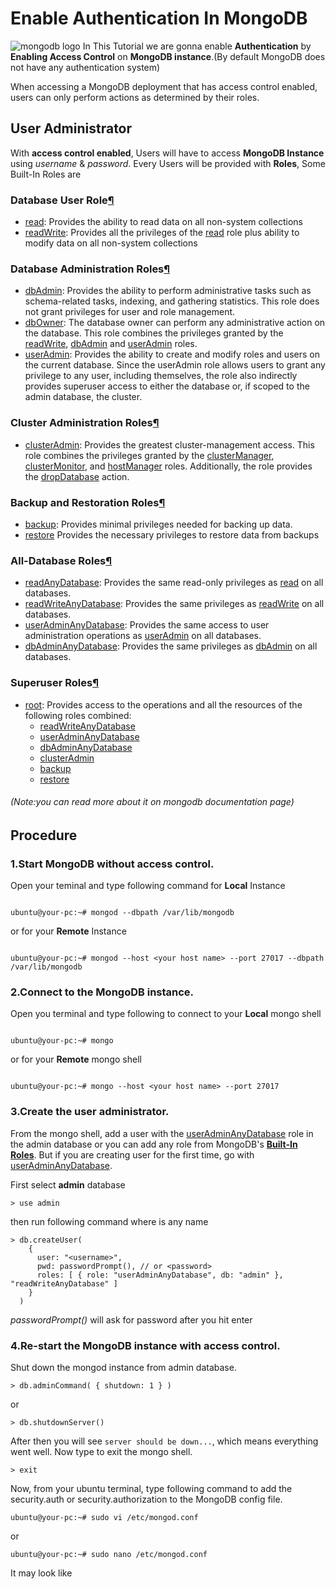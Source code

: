 # Enable Authentication In MongoDB
![mongodb logo](https://webassets.mongodb.com/_com_assets/cms/mongodb_logo1-76twgcu2dm.png)
In This Tutorial we are gonna enable __Authentication__ by __Enabling Access Control__ on __MongoDB instance__.(By default MongoDB does not have any authentication system)

When accessing a MongoDB deployment that has access control enabled, users can only perform actions as determined by their roles.

## User Administrator
With __access control enabled__, Users will have to  access __MongoDB Instance__ using _username_ & _password_.
Every Users will be provided with __Roles__, Some <a name="builtInRoles">Built-In Roles</a> are

### Database User Role[¶](https://docs.mongodb.com/manual/reference/built-in-roles/#database-user-roles)
- [read](https://docs.mongodb.com/manual/reference/built-in-roles/#read):
  Provides the ability to read data on all non-system collections
- [readWrite](https://docs.mongodb.com/manual/reference/built-in-roles/#readWrite):
  Provides all the privileges of the [read](https://docs.mongodb.com/manual/reference/built-in-roles/#read) role plus ability to modify data on all non-system collections

### Database Administration Roles[¶](https://docs.mongodb.com/manual/reference/built-in-roles/#database-administration-roles)
- [dbAdmin](https://docs.mongodb.com/manual/reference/built-in-roles/#dbAdmin):
  Provides the ability to perform administrative tasks such as schema-related tasks, indexing, and gathering statistics. This role does not grant privileges for user and role management.
- [dbOwner](https://docs.mongodb.com/manual/reference/built-in-roles/#dbOwner):
  The database owner can perform any administrative action on the database. This role combines the privileges granted by the [readWrite](https://docs.mongodb.com/manual/reference/built-in-roles/#readWrite), [dbAdmin](https://docs.mongodb.com/manual/reference/built-in-roles/#dbAdmin) and [userAdmin](https://docs.mongodb.com/manual/reference/built-in-roles/#userAdmin) roles.
- [userAdmin](https://docs.mongodb.com/manual/reference/built-in-roles/#userAdmin):
  Provides the ability to create and modify roles and users on the current database. Since the userAdmin role allows users to grant any privilege to any user, including themselves, the role also indirectly provides superuser access to either the database or, if scoped to the admin database, the cluster.

### Cluster Administration Roles[¶](https://docs.mongodb.com/manual/reference/built-in-roles/#cluster-administration-roles)
- [clusterAdmin](https://docs.mongodb.com/manual/reference/built-in-roles/#clusterAdmin):
  Provides the greatest cluster-management access. This role combines the privileges granted by the [clusterManager](https://docs.mongodb.com/manual/reference/built-in-roles/#clusterManager), [clusterMonitor](https://docs.mongodb.com/manual/reference/built-in-roles/#clusterMonitor), and [hostManager](https://docs.mongodb.com/manual/reference/built-in-roles/#hostManager) roles. Additionally, the role provides the [dropDatabase](https://docs.mongodb.com/manual/reference/privilege-actions/#dropDatabase) action.

### Backup and Restoration Roles[¶](https://docs.mongodb.com/manual/reference/built-in-roles/#backup-and-restoration-roles)
- [backup](https://docs.mongodb.com/manual/reference/built-in-roles/#backup):
  Provides minimal privileges needed for backing up data.
- [restore](https://docs.mongodb.com/manual/reference/built-in-roles/#restore)
  Provides the necessary privileges to restore data from backups

### All-Database Roles[¶](https://docs.mongodb.com/manual/reference/built-in-roles/#all-database-roles)
- [readAnyDatabase](https://docs.mongodb.com/manual/reference/built-in-roles/#readAnyDatabase):
  Provides the same read-only privileges as [read](https://docs.mongodb.com/manual/reference/built-in-roles/#read) on all databases.
- [readWriteAnyDatabase](https://docs.mongodb.com/manual/reference/built-in-roles/#readWriteAnyDatabase):
  Provides the same privileges as [readWrite](https://docs.mongodb.com/manual/reference/built-in-roles/#readWrite) on all databases.
- [userAdminAnyDatabase](https://docs.mongodb.com/manual/reference/built-in-roles/#userAdminAnyDatabase):
  Provides the same access to user administration operations as [userAdmin](https://docs.mongodb.com/manual/reference/built-in-roles/#userAdmin) on all databases.
- [dbAdminAnyDatabase](https://docs.mongodb.com/manual/reference/built-in-roles/#dbAdminAnyDatabase):
  Provides the same privileges as [dbAdmin](https://docs.mongodb.com/manual/reference/built-in-roles/#dbAdmin) on all databases.

### Superuser Roles[¶](https://docs.mongodb.com/manual/reference/built-in-roles/#superuser-roles)
- [root](https://docs.mongodb.com/manual/reference/built-in-roles/#root):
    Provides access to the operations and all the resources of the following roles combined:
    - [readWriteAnyDatabase](https://docs.mongodb.com/manual/reference/built-in-roles/#readWriteAnyDatabase)
    - [userAdminAnyDatabase](https://docs.mongodb.com/manual/reference/built-in-roles/#userAdminAnyDatabase)
    - [dbAdminAnyDatabase](https://docs.mongodb.com/manual/reference/built-in-roles/#dbAdminAnyDatabase)
    - [clusterAdmin](https://docs.mongodb.com/manual/reference/built-in-roles/#clusterAdmin)
    - [backup](https://docs.mongodb.com/manual/reference/built-in-roles/#backup)
    - [restore](https://docs.mongodb.com/manual/reference/built-in-roles/#restore)

###### (Note:you can read more about it on mongodb documentation page)

## Procedure
### 1.Start MongoDB without access control.
Open your teminal and type following command for __Local__ Instance
```shell

ubuntu@your-pc:~# mongod --dbpath /var/lib/mongodb
```
or for your __Remote__ Instance
```shell

ubuntu@your-pc:~# mongod --host <your host name> --port 27017 --dbpath /var/lib/mongodb
```

### 2.Connect to the MongoDB instance.
Open you terminal and type following to connect to your __Local__ mongo shell
```shell

ubuntu@your-pc:~# mongo
```
or for your __Remote__ mongo shell
```shell

ubuntu@your-pc:~# mongo --host <your host name> --port 27017
```

### 3.Create the user administrator.
From the mongo shell, add a user with the [userAdminAnyDatabase](https://docs.mongodb.com/manual/reference/built-in-roles/#userAdminAnyDatabase) role in the admin database or you can add any role from MongoDB's [__Built-In Roles__](#builtInRoles).
But if you are creating user for the first time, go with [userAdminAnyDatabase](https://docs.mongodb.com/manual/reference/built-in-roles/#userAdminAnyDatabase).

First select __admin__ database
```shell
> use admin
```
then run following command where _<username>_ is any name
```shell
> db.createUser(
    {
      user: "<username>",
      pwd: passwordPrompt(), // or <password>
      roles: [ { role: "userAdminAnyDatabase", db: "admin" }, "readWriteAnyDatabase" ]
    }
  )
```
_passwordPrompt()_ will ask for password after you hit enter

### 4.Re-start the MongoDB instance with access control.
Shut down the mongod instance from admin database.
```shell
> db.adminCommand( { shutdown: 1 } )
```
or
```shell
> db.shutdownServer()
```

After then you will see `server should be down...`, which means everything went well.
Now type to exit the mongo shell.
```shell
> exit
```

Now, from your ubuntu terminal, type following command to add the security.auth or security.authorization to the MongoDB config file.
```shell
ubuntu@your-pc:~# sudo vi /etc/mongod.conf
 ```
 or
 ```shell
ubuntu@your-pc:~# sudo nano /etc/mongod.conf
 ```
 It may look like
 ```shell
 
 ```
